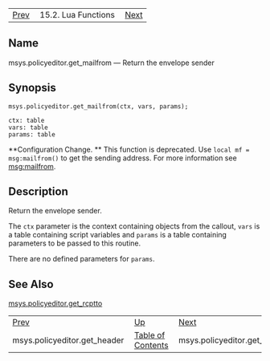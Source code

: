 |     |     |     |
| --- | --- | --- |
| [Prev](lua.ref.msys.policyeditor.get_header)  | 15.2. Lua Functions |  [Next](lua.ref.msys.policyeditor.get_mess_recv_from.php) |

<a name="lua.ref.msys.policyeditor.get_mailfrom"></a>
## Name

msys.policyeditor.get_mailfrom — Return the envelope sender

<a name="idp24886368"></a>
## Synopsis

`msys.policyeditor.get_mailfrom(ctx, vars, params);`

```
ctx: table
vars: table
params: table
```

**Configuration Change. ** This function is deprecated. Use `local mf = msg:mailfrom()` to get the sending address. For more information see [msg:mailfrom](lua.ref.msg_mailfrom "msg:mailfrom").

<a name="idp24891696"></a>
## Description

Return the envelope sender.

The `ctx` parameter is the context containing objects from the callout, `vars` is a table containing script variables and `params` is a table containing parameters to be passed to this routine.

There are no defined parameters for `params`.

<a name="idp24896080"></a>
## See Also

[msys.policyeditor.get_rcptto](lua.ref.msys.policyeditor.get_rcptto "msys.policyeditor.get_rcptto")

|     |     |     |
| --- | --- | --- |
| [Prev](lua.ref.msys.policyeditor.get_header)  | [Up](lua.function.details.php) |  [Next](lua.ref.msys.policyeditor.get_mess_recv_from.php) |
| msys.policyeditor.get_header  | [Table of Contents](index) |  msys.policyeditor.get_mess_recv_from |
